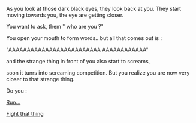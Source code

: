 As you look at those dark black eyes, they look back at you.
They start moving towards you, the eye are getting closer.

You want to ask, them " who are you ?"

You open your mouth to form words...but all that comes out is :

"AAAAAAAAAAAAAAAAAAAAAAAAA AAAAAAAAAAAA"

and the strange thing in front of you also start to screams,

soon it tunrs into screaming competition. But you realize
 you are now very closer to that strange thing.
 
 Do you : 
 
 [Run...](../run-in/run-into-room.md)
 
 [Fight that thing](fight/fight.md)

